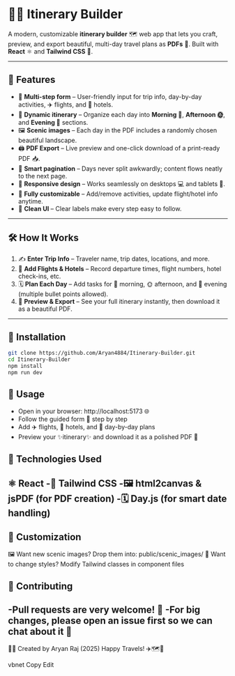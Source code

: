 # 🧳✨ Itinerary Builder

A modern, customizable **itinerary builder** 🗺️ web app that lets you craft, preview, and export beautiful, multi-day travel plans as **PDFs** 📄. Built with **React** ⚛️ and **Tailwind CSS** 🌈.

---

## 🌟 Features

- 🧭 **Multi-step form** – User-friendly input for trip info, day-by-day activities, ✈️ flights, and 🏨 hotels.
- 📆 **Dynamic itinerary** – Organize each day into **Morning 🌅**, **Afternoon 🌞**, and **Evening 🌙** sections.
- 🖼️ **Scenic images** – Each day in the PDF includes a randomly chosen beautiful landscape.
- 🖨️ **PDF Export** – Live preview and one-click download of a print-ready PDF 📥.
- 📄 **Smart pagination** – Days never split awkwardly; content flows neatly to the next page.
- 📱 **Responsive design** – Works seamlessly on desktops 💻 and tablets 📱.
- 🔧 **Fully customizable** – Add/remove activities, update flight/hotel info anytime.
- 🧼 **Clean UI** – Clear labels make every step easy to follow.

---

## 🛠️ How It Works

1. ✍️ **Enter Trip Info** – Traveler name, trip dates, locations, and more.
2. 🛫 **Add Flights & Hotels** – Record departure times, flight numbers, hotel check-ins, etc.
3. 🗓️ **Plan Each Day** – Add tasks for 🌅 morning, 🌞 afternoon, and 🌙 evening (multiple bullet points allowed).
4. 👀 **Preview & Export** – See your full itinerary instantly, then download it as a beautiful PDF.

---

## 🚀 Installation

```bash
git clone https://github.com/Aryan4884/Itinerary-Builder.git
cd Itinerary-Builder
npm install
npm run dev
```

## 🎯 Usage

- Open in your browser: http://localhost:5173 🌐
- Follow the guided form 📝 step by step
- Add ✈️ flights, 🏨 hotels, and 📅 day-by-day plans
- Preview your ✨itinerary✨ and download it as a polished PDF 📄

## 🧰 Technologies Used

⚛️ React
-🎨 Tailwind CSS
-🖼️ html2canvas & jsPDF (for PDF creation)
-🗓️ Day.js (for smart date handling)
---
## 🎨 Customization

🖼️ Want new scenic images? Drop them into: public/scenic_images/
🎨 Want to change styles? Modify Tailwind classes in component files

## 🤝 Contributing
-Pull requests are very welcome! 🙌
-For big changes, please open an issue first so we can chat about it 💬
---
👨‍💻 Created by Aryan Raj (2025)
Happy Travels! ✈️🗺️📌

vbnet
Copy
Edit

